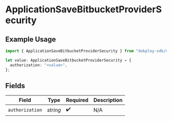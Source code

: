 # ApplicationSaveBitbucketProviderSecurity

## Example Usage

```typescript
import { ApplicationSaveBitbucketProviderSecurity } from "dokploy-sdk/models/operations";

let value: ApplicationSaveBitbucketProviderSecurity = {
  authorization: "<value>",
};
```

## Fields

| Field              | Type               | Required           | Description        |
| ------------------ | ------------------ | ------------------ | ------------------ |
| `authorization`    | *string*           | :heavy_check_mark: | N/A                |
